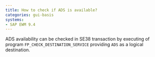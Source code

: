 ```yaml
---
title: How to check if ADS is available?
categories: gui-basis
systems:
- SAP EWM 9.4
---
```


ADS availability can be checked in SE38 transaction by executing of program `FP_CHECK_DESTINATION_SERVICE` providing `ADS` as a logical destination.
